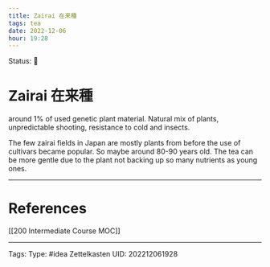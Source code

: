 ```yaml
---
title: Zairai 在来種
tags: tea
date: 2022-12-06
hour: 19:28
---
```

Status: 🌱
# Zairai 在来種
around 1% of used genetic plant material. 
Natural mix of plants, unpredictable shooting, resistance to cold and insects.

The few zairai fields in Japan are mostly plants from before the use of cultivars became popular. So maybe around 80-90 years old. The tea can be more gentle due to the plant not backing up so many nutrients as young ones.


---
# References
[[200 Intermediate Course MOC]]

---
Tags:
Type: #idea
Zettelkasten UID: 202212061928
